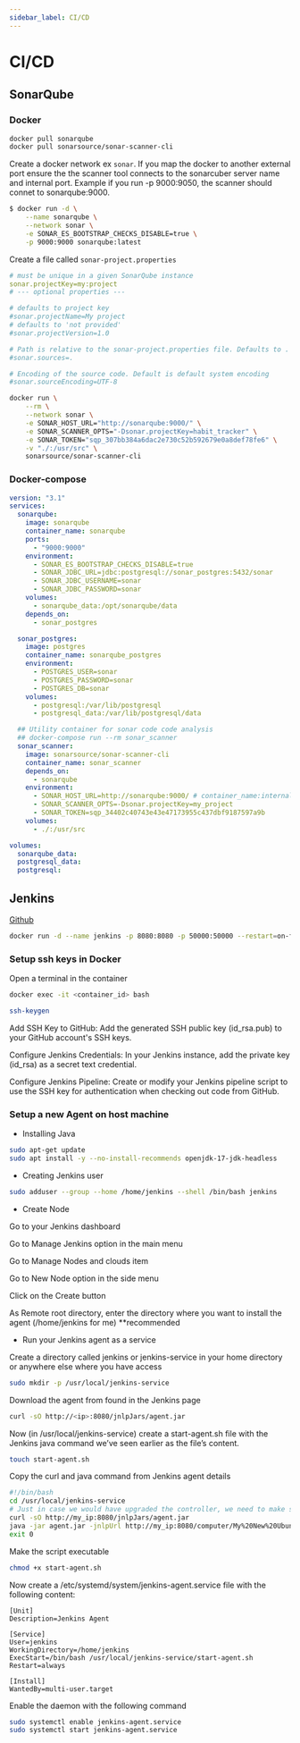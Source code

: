 ```yaml
---
sidebar_label: CI/CD
---
```


# CI/CD

## SonarQube

### Docker

```bash
docker pull sonarqube
docker pull sonarsource/sonar-scanner-cli
```

Create a docker network ex `sonar`. If you map the docker to another external port ensure the the scanner tool connects to the sonarcuber server name and internal port. Example if you run -p 9000:9050, the scanner should connet to sonarqube:9000.

```bash
$ docker run -d \
    --name sonarqube \
    --network sonar \
    -e SONAR_ES_BOOTSTRAP_CHECKS_DISABLE=true \
    -p 9000:9000 sonarqube:latest
```

Create a file called `sonar-project.properties`

```yaml
# must be unique in a given SonarQube instance
sonar.projectKey=my:project
# --- optional properties ---

# defaults to project key
#sonar.projectName=My project
# defaults to 'not provided'
#sonar.projectVersion=1.0

# Path is relative to the sonar-project.properties file. Defaults to .
#sonar.sources=.

# Encoding of the source code. Default is default system encoding
#sonar.sourceEncoding=UTF-8
```

```bash
docker run \
    --rm \
    --network sonar \
    -e SONAR_HOST_URL="http://sonarqube:9000/" \
    -e SONAR_SCANNER_OPTS="-Dsonar.projectKey=habit_tracker" \
    -e SONAR_TOKEN="sqp_307bb384a6dac2e730c52b592679e0a8def78fe6" \
    -v "./:/usr/src" \
    sonarsource/sonar-scanner-cli
```

### Docker-compose

```yml
version: "3.1"
services:
  sonarqube:
    image: sonarqube
    container_name: sonarqube
    ports:
      - "9000:9000"
    environment:
      - SONAR_ES_BOOTSTRAP_CHECKS_DISABLE=true
      - SONAR_JDBC_URL=jdbc:postgresql://sonar_postgres:5432/sonar
      - SONAR_JDBC_USERNAME=sonar
      - SONAR_JDBC_PASSWORD=sonar
    volumes:
      - sonarqube_data:/opt/sonarqube/data
    depends_on:
      - sonar_postgres

  sonar_postgres:
    image: postgres
    container_name: sonarqube_postgres
    environment:
      - POSTGRES_USER=sonar
      - POSTGRES_PASSWORD=sonar
      - POSTGRES_DB=sonar
    volumes:
      - postgresql:/var/lib/postgresql
      - postgresql_data:/var/lib/postgresql/data

  ## Utility container for sonar code code analysis
  ## docker-compose run --rm sonar_scanner
  sonar_scanner:
    image: sonarsource/sonar-scanner-cli
    container_name: sonar_scanner
    depends_on:
      - sonarqube
    environment:
      - SONAR_HOST_URL=http://sonarqube:9000/ # container_name:internal_port
      - SONAR_SCANNER_OPTS=-Dsonar.projectKey=my_project
      - SONAR_TOKEN=sqp_34402c40743e43e47173955c437dbf9187597a9b
    volumes:
      - ./:/usr/src

volumes:
  sonarqube_data:
  postgresql_data:
  postgresql:
```

## Jenkins

[Github](https://github.com/jenkinsci/docker/blob/master/README.md)

```bash
docker run -d --name jenkins -p 8080:8080 -p 50000:50000 --restart=on-failure -v jenkins_home:/var/jenkins_home jenkins/jenkins:lts-jdk17
```

### Setup ssh keys in Docker

Open a terminal in the container

```bash
docker exec -it <container_id> bash
```

```bash
ssh-keygen
```

Add SSH Key to GitHub: Add the generated SSH public key (id_rsa.pub) to your GitHub account's SSH keys.

Configure Jenkins Credentials: In your Jenkins instance, add the private key (id_rsa) as a secret text credential.

Configure Jenkins Pipeline: Create or modify your Jenkins pipeline script to use the SSH key for authentication when checking out code from GitHub.

### Setup a new Agent on host machine

- Installing Java

```bash
sudo apt-get update
sudo apt install -y --no-install-recommends openjdk-17-jdk-headless
```

- Creating Jenkins user

```bash
sudo adduser --group --home /home/jenkins --shell /bin/bash jenkins
```

- Create Node

Go to your Jenkins dashboard

Go to Manage Jenkins option in the main menu

Go to Manage Nodes and clouds item

Go to New Node option in the side menu

Click on the Create button

As Remote root directory, enter the directory where you want to install the agent (/home/jenkins for me) \*\*recommended

- Run your Jenkins agent as a service

Create a directory called jenkins or jenkins-service in your home directory or anywhere else where you have access

```bash
sudo mkdir -p /usr/local/jenkins-service
```

Download the agent from found in the Jenkins page

```bash
curl -sO http://<ip>:8080/jnlpJars/agent.jar
```

Now (in /usr/local/jenkins-service) create a start-agent.sh file with the Jenkins java command we’ve seen earlier as the file’s content.

```bash
touch start-agent.sh
```

Copy the curl and java command from Jenkins agent details

```bash
#!/bin/bash
cd /usr/local/jenkins-service
# Just in case we would have upgraded the controller, we need to make sure that the agent is using the latest version of the agent.jar
curl -sO http://my_ip:8080/jnlpJars/agent.jar
java -jar agent.jar -jnlpUrl http://my_ip:8080/computer/My%20New%20Ubuntu%2022%2E04%20Node%20with%20Java%20and%20Docker%20installed/jenkins-agent.jnlp -secret my_secret -workDir "/home/jenkins"
exit 0
```

Make the script executable

```bash
chmod +x start-agent.sh
```

Now create a /etc/systemd/system/jenkins-agent.service file with the following content:

```
[Unit]
Description=Jenkins Agent

[Service]
User=jenkins
WorkingDirectory=/home/jenkins
ExecStart=/bin/bash /usr/local/jenkins-service/start-agent.sh
Restart=always

[Install]
WantedBy=multi-user.target
```

Enable the daemon with the following command

```bash
sudo systemctl enable jenkins-agent.service
sudo systemctl start jenkins-agent.service
```
